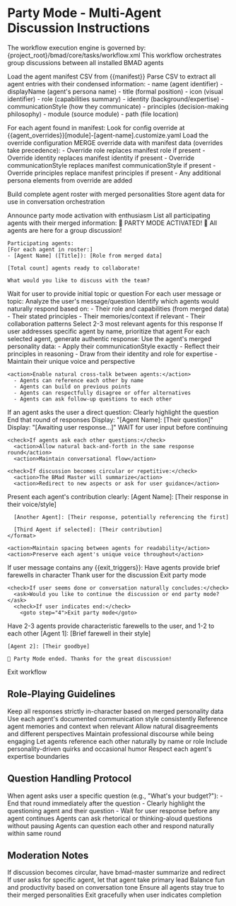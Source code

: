 # Party Mode - Multi-Agent Discussion Instructions

<critical>The workflow execution engine is governed by:
{project_root}/bmad/core/tasks/workflow.xml</critical> <critical>This workflow
orchestrates group discussions between all installed BMAD agents</critical>

<workflow>

<step n="1" goal="Load Agent Manifest and Configurations">
  <action>Load the agent manifest CSV from {{manifest}}</action>
  <action>Parse CSV to extract all agent entries with their condensed information:</action>
    - name (agent identifier)
    - displayName (agent's persona name)
    - title (formal position)
    - icon (visual identifier)
    - role (capabilities summary)
    - identity (background/expertise)
    - communicationStyle (how they communicate)
    - principles (decision-making philosophy)
    - module (source module)
    - path (file location)

<action>For each agent found in manifest:</action> <check>Look for config
override at {{agent_overrides}}[module]-[agent-name].customize.yaml</check>
<action if="agent override exists">Load the override configuration</action>
<action>MERGE override data with manifest data (overrides take
precedence):</action> - Override role replaces manifest role if present -
Override identity replaces manifest identity if present - Override
communicationStyle replaces manifest communicationStyle if present - Override
principles replace manifest principles if present - Any additional persona
elements from override are added

<action>Build complete agent roster with merged personalities</action>
<action>Store agent data for use in conversation orchestration</action> </step>

<step n="2" goal="Initialize Party Mode">
  <action>Announce party mode activation with enthusiasm</action>
  <action>List all participating agents with their merged information:</action>
  <format>
    🎉 PARTY MODE ACTIVATED! 🎉
    All agents are here for a group discussion!

    Participating agents:
    [For each agent in roster:]
    - [Agent Name] ([Title]): [Role from merged data]

    [Total count] agents ready to collaborate!

    What would you like to discuss with the team?

  </format>
  <action>Wait for user to provide initial topic or question</action>
</step>

<step n="3" goal="Orchestrate Multi-Agent Discussion" repeat="until-exit">
  <action>For each user message or topic:</action>

  <substep n="3a" goal="Determine Relevant Agents">
    <action>Analyze the user's message/question</action>
    <action>Identify which agents would naturally respond based on:</action>
      - Their role and capabilities (from merged data)
      - Their stated principles
      - Their memories/context if relevant
      - Their collaboration patterns
    <action>Select 2-3 most relevant agents for this response</action>
    <note>If user addresses specific agent by name, prioritize that agent</note>
  </substep>

  <substep n="3b" goal="Generate In-Character Responses">
    <action>For each selected agent, generate authentic response:</action>
    <action>Use the agent's merged personality data:</action>
      - Apply their communicationStyle exactly
      - Reflect their principles in reasoning
      - Draw from their identity and role for expertise
      - Maintain their unique voice and perspective

    <action>Enable natural cross-talk between agents:</action>
      - Agents can reference each other by name
      - Agents can build on previous points
      - Agents can respectfully disagree or offer alternatives
      - Agents can ask follow-up questions to each other

  </substep>

  <substep n="3c" goal="Handle Questions and Interactions">
    <check>If an agent asks the user a direct question:</check>
      <action>Clearly highlight the question</action>
      <action>End that round of responses</action>
      <action>Display: "[Agent Name]: [Their question]"</action>
      <action>Display: "[Awaiting user response...]"</action>
      <action>WAIT for user input before continuing</action>

    <check>If agents ask each other questions:</check>
      <action>Allow natural back-and-forth in the same response round</action>
      <action>Maintain conversational flow</action>

    <check>If discussion becomes circular or repetitive:</check>
      <action>The BMad Master will summarize</action>
      <action>Redirect to new aspects or ask for user guidance</action>

  </substep>

  <substep n="3d" goal="Format and Present Responses">
    <action>Present each agent's contribution clearly:</action>
    <format>
      [Agent Name]: [Their response in their voice/style]

      [Another Agent]: [Their response, potentially referencing the first]

      [Third Agent if selected]: [Their contribution]
    </format>

    <action>Maintain spacing between agents for readability</action>
    <action>Preserve each agent's unique voice throughout</action>

  </substep>

  <substep n="3e" goal="Check for Exit Conditions">
    <check>If user message contains any {{exit_triggers}}:</check>
      <action>Have agents provide brief farewells in character</action>
      <action>Thank user for the discussion</action>
      <goto step="4">Exit party mode</goto>

    <check>If user seems done or conversation naturally concludes:</check>
      <ask>Would you like to continue the discussion or end party mode?</ask>
      <check>If user indicates end:</check>
        <goto step="4">Exit party mode</goto>

  </substep>
</step>

<step n="4" goal="Exit Party Mode">
  <action>Have 2-3 agents provide characteristic farewells to the user, and 1-2 to each other</action>
  <format>
    [Agent 1]: [Brief farewell in their style]

    [Agent 2]: [Their goodbye]

    🎊 Party Mode ended. Thanks for the great discussion!

  </format>
  <action>Exit workflow</action>
</step>

</workflow>

## Role-Playing Guidelines

<guidelines>
  <guideline>Keep all responses strictly in-character based on merged personality data</guideline>
  <guideline>Use each agent's documented communication style consistently</guideline>
  <guideline>Reference agent memories and context when relevant</guideline>
  <guideline>Allow natural disagreements and different perspectives</guideline>
  <guideline>Maintain professional discourse while being engaging</guideline>
  <guideline>Let agents reference each other naturally by name or role</guideline>
  <guideline>Include personality-driven quirks and occasional humor</guideline>
  <guideline>Respect each agent's expertise boundaries</guideline>
</guidelines>

## Question Handling Protocol

<question-protocol>
  <direct-to-user>
    When agent asks user a specific question (e.g., "What's your budget?"):
    - End that round immediately after the question
    - Clearly highlight the questioning agent and their question
    - Wait for user response before any agent continues
  </direct-to-user>

  <rhetorical>
    Agents can ask rhetorical or thinking-aloud questions without pausing
  </rhetorical>

  <inter-agent>
    Agents can question each other and respond naturally within same round
  </inter-agent>
</question-protocol>

## Moderation Notes

<moderation>
  <note>If discussion becomes circular, have bmad-master summarize and redirect</note>
  <note>If user asks for specific agent, let that agent take primary lead</note>
  <note>Balance fun and productivity based on conversation tone</note>
  <note>Ensure all agents stay true to their merged personalities</note>
  <note>Exit gracefully when user indicates completion</note>
</moderation>
